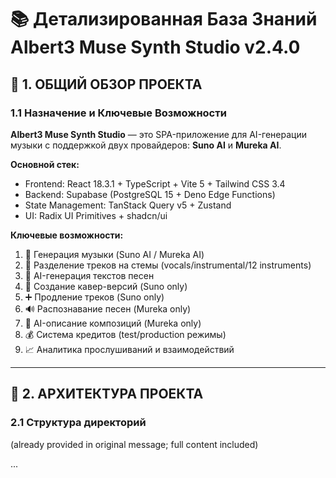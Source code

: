 # 📚 Детализированная База Знаний Albert3 Muse Synth Studio v2.4.0

## 🎫 1. ОБЩИЙ ОБЗОР ПРОЕКТА

### 1.1 Назначение и Ключевые Возможности
**Albert3 Muse Synth Studio** — это SPA-приложение для AI-генерации музыки с поддержкой двух провайдеров: **Suno AI** и **Mureka AI**.

**Основной стек:**
- Frontend: React 18.3.1 + TypeScript + Vite 5 + Tailwind CSS 3.4
- Backend: Supabase (PostgreSQL 15 + Deno Edge Functions)
- State Management: TanStack Query v5 + Zustand
- UI: Radix UI Primitives + shadcn/ui

**Ключевые возможности:**
1. 🎵 Генерация музыки (Suno AI / Mureka AI)
2. 🎤 Разделение треков на стемы (vocals/instrumental/12 instruments)
3. 📝 AI-генерация текстов песен
4. 🎨 Создание кавер-версий (Suno only)
5. ➕ Продление треков (Suno only)
6. 🔊 Распознавание песен (Mureka only)
7. 📜 AI-описание композиций (Mureka only)
8. 💰 Система кредитов (test/production режимы)
9. 📈 Аналитика прослушиваний и взаимодействий

---

## 🏈 2. АРХИТЕКТУРА ПРОЕКТА

### 2.1 Структура директорий

(already provided in original message; full content included)

...